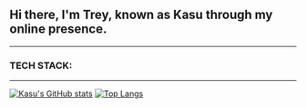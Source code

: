 ## Hi there, I'm Trey, known as Kasu through my online presence.
---
### TECH STACK:

---
[![Kasu's GitHub stats](https://github-readme-stats.vercel.app/api?username=kasualkid12&count_private=true&show_icons=true&theme=transparent)](https://github.com/anuraghazra/github-readme-stats)
[![Top Langs](https://github-readme-stats.vercel.app/api/top-langs/?username=kasualkid12&size_weight=0.5&count_weight=0.5&theme=transparent)](https://github.com/anuraghazra/github-readme-stats)

<!--
**kasualkid12/kasualkid12** is a ✨ _special_ ✨ repository because its `README.md` (this file) appears on your GitHub profile.

Here are some ideas to get you started:

- 🔭 I’m currently working on ...
- 🌱 I’m currently learning ...
- 👯 I’m looking to collaborate on ...
- 🤔 I’m looking for help with ...
- 💬 Ask me about ...
- 📫 How to reach me: ...
- 😄 Pronouns: ...
- ⚡ Fun fact: ...
-->

